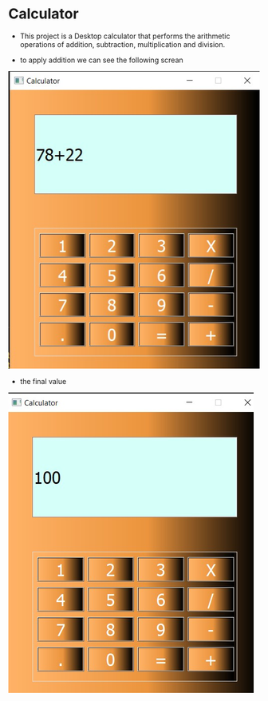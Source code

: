 # Calculator

- This project is a Desktop calculator that performs the arithmetic operations of addition, subtraction, multiplication and division.




*  to  apply addition we can see the following screan 


![alt](Add.jpg)





* the final value 




![alt](Final_Value.jpg)

